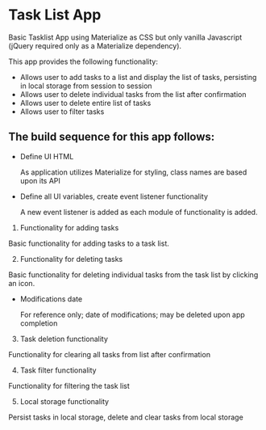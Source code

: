 # Task List App

Basic Tasklist App using Materialize as CSS but only vanilla Javascript (jQuery required only as a Materialize dependency).

This app provides the following functionality:
* Allows user to add tasks to a list and display the list of tasks, persisting in local storage from session to session
* Allows user to delete individual tasks from the list after confirmation
* Allows user to delete entire list of tasks
* Allows user to filter tasks 

## The build sequence for this app follows:

* Define UI HTML

  As application utilizes Materialize for styling, class names are based upon its API

* Define all UI variables, create event listener functionality

  A new event listener is added as each module of functionality is added.

1. Functionality for adding tasks

  Basic functionality for adding tasks to a task list.

2. Functionality for deleting tasks

  Basic functionality for deleting individual tasks from the task list by clicking an icon.

* Modifications date

  For reference only; date of modifications; may be deleted upon app completion

3. Task deletion functionality

  Functionality for clearing all tasks from list after confirmation

4. Task filter functionality

  Functionality for filtering the task list

5. Local storage functionality

  Persist tasks in local storage, delete and clear tasks from local storage